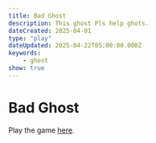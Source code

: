 ```yaml
---
title: Bad Ghost
description: This ghost Pls help ghots.
dateCreated: 2025-04-01
type: "play"
dateUpdated: 2025-04-22T05:00:00.000Z
keywords:
    - ghost
show: true
---
```


# Bad Ghost

Play the game [here](/games/badghost/index.html).

